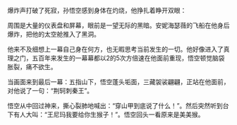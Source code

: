 爆炸声打破了死寂，孙悟空感到身体在灼烧，他挣扎着睁开双眼：

周围是大量的仪表盘和屏幕，眼前是一望无际的黑暗。安妮海瑟薇的飞船在他身后爆炸，把他的太空舱推入了黑洞。

他来不及细想上一幕自己身在何方，也无暇思考当前发生的一切。他好像进入了真理之门，五百年来发生的一幕幕都以2的5次方倍速在他面前重现，悟空顿觉脑袋胀裂，痛不欲生。

当画面来到最后一幕：五指山下，悟空蓬头垢面，三藏袈裟翩翩，正站在他面前，对他说了一句：“荆轲刺秦王”。

悟空从中回过神来，撕心裂肺地喊出：“穿山甲到底说了什么！”。然后突然听到台下有人大叫：“王尼玛我要给你生猴子！”。悟空回头一看原来是美美猴。
